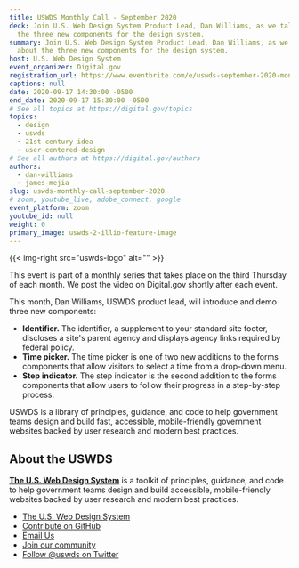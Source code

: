 ```yaml
---
title: USWDS Monthly Call - September 2020
deck: Join U.S. Web Design System Product Lead, Dan Williams, as we talk about
  the three new components for the design system.
summary: Join U.S. Web Design System Product Lead, Dan Williams, as we talk
  about the three new components for the design system.
host: U.S. Web Design System
event_organizer: Digital.gov
registration_url: https://www.eventbrite.com/e/uswds-september-2020-monthly-call-tickets-114599339710
captions: null
date: 2020-09-17 14:30:00 -0500
end_date: 2020-09-17 15:30:00 -0500
# See all topics at https://digital.gov/topics
topics:
  - design
  - uswds
  - 21st-century-idea
  - user-centered-design
# See all authors at https://digital.gov/authors
authors:
  - dan-williams
  - james-mejia
slug: uswds-monthly-call-september-2020
# zoom, youtube_live, adobe_connect, google
event_platform: zoom
youtube_id: null
weight: 0
primary_image: uswds-2-illio-feature-image
---
```

{{< img-right src="uswds-logo" alt="" >}}

This event is part of a monthly series that takes place on the third Thursday of each month. We post the video on Digital.gov shortly after each event.

This month, Dan Williams, USWDS product lead, will introduce and demo three new components:

* **Identifier.** The identifier, a supplement to your  standard site footer,  discloses a site's parent agency and displays agency links required by federal policy.
* **Time picker.** The time picker is one of two new additions to the forms components that allow visitors to select a time from a drop-down menu.
* **Step indicator.** The step indicator is the second addition to the forms components that allow users to follow their progress in a step-by-step process.

USWDS is a library of principles, guidance, and code to help government teams design and build fast, accessible, mobile-friendly government websites backed by user research and modern best practices.

## About the USWDS

**[The U.S. Web Design System](https://designsystem.digital.gov/)** is a toolkit of principles, guidance, and code to help government teams design and build accessible, mobile-friendly websites backed by user research and modern best practices.

* [The U.S. Web Design System](https://designsystem.digital.gov/)
* [Contribute on GitHub](https://github.com/uswds/uswds/issues)
* [Email Us](mailto:uswds@support.digitalgov.gov)
* [Join our community](https://digital.gov/communities/uswds/)
* [Follow @uswds on Twitter](https://twitter.com/uswds)